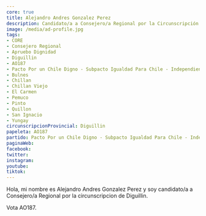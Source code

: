 ```yaml
---
core: true
title: Alejandro Andres Gonzalez Perez
description: Candidato/a a Consejero/a Regional por la Circunscripción de Diguillin
image: /media/ad-profile.jpg
tags:
- CORE
- Consejero Regional
- Apruebo Dignidad
- Diguillin
- AO187
- Pacto Por un Chile Digno - Subpacto Igualdad Para Chile - Independientes
- Bulnes
- Chillan
- Chillan Viejo
- El Carmen
- Pemuco
- Pinto
- Quillon
- San Ignacio
- Yungay
circunscripcionProvincial: Diguillin
papeleta: AO187
partido: Pacto Por un Chile Digno - Subpacto Igualdad Para Chile - Independientes
paginaWeb:
facebook:
twitter:
instagram:
youtube:
tiktok:
---
```

Hola, mi nombre es Alejandro Andres Gonzalez Perez y soy candidato/a a Consejero/a Regional por la circunscripcion de Diguillin.

Vota AO187.